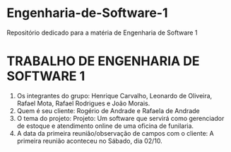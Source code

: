 # Engenharia-de-Software-1
Repositório dedicado para a matéria de Engenharia de Software 1

# TRABALHO DE ENGENHARIA DE SOFTWARE 1

1. Os integrantes do grupo: Henrique Carvalho, Leonardo de Oliveira,
Rafael Mota, Rafael Rodrigues e João Morais.
2. Quem é seu cliente: Rogério de Andrade e Rafaela de Andrade
3. O tema do projeto: Projeto: Um software que servirá como gerenciador de estoque e atendimento online de uma oficina de funilaria.
4. A data da primeira reunião/observação de campos com o cliente: A
primeira reunião aconteceu no Sábado, dia 02/10.

